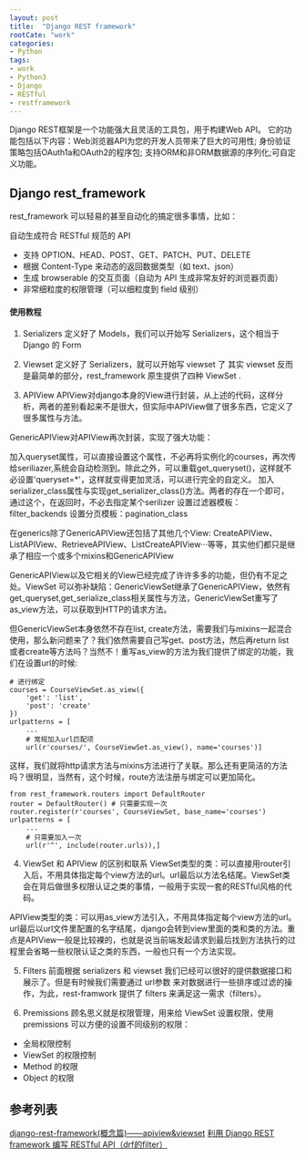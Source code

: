 ```yaml
---
layout: post
title:  "Django REST framework"
rootCate: "work"
categories:
- Python
tags:
- work
- Python3
- Django
- RESTful
- restframework
---
```


Django REST框架是一个功能强大且灵活的工具包，用于构建Web API。
它的功能包括以下内容：Web浏览器API为您的开发人员带来了巨大的可用性; 身份验证策略包括OAuth1a和OAuth2的程序包; 支持ORM和非ORM数据源的序列化;可自定义功能。

<!---more--->

## Django rest_framework
rest_framework 可以轻易的甚至自动化的搞定很多事情，比如：

自动生成符合 RESTful 规范的 API
+ 支持 OPTION、HEAD、POST、GET、PATCH、PUT、DELETE
+ 根据 Content-Type 来动态的返回数据类型（如 text、json）
+ 生成 browserable 的交互页面（自动为 API 生成非常友好的浏览器页面）
+ 非常细粒度的权限管理（可以细粒度到 field 级别）

#### 使用教程
1. Serializers
定义好了 Models，我们可以开始写 Serializers，这个相当于 Django 的 Form

2. Viewset
定义好了 Serializers，就可以开始写 viewset 了
其实 viewset 反而是最简单的部分，rest_framework 原生提供了四种 ViewSet .

3. APIView
APIView对django本身的View进行封装，从上述的代码，这样分析，两者的差别看起来不是很大，但实际中APIView做了很多东西，它定义了很多属性与方法。

GenericAPIView对APIView再次封装，实现了强大功能：

加入queryset属性，可以直接设置这个属性，不必再将实例化的courses，再次传给seriliazer,系统会自动检测到。除此之外，可以重载get_queryset()，这样就不必设置'queryset=*'，这样就变得更加灵活，可以进行完全的自定义。
加入serializer_class属性与实现get_serializer_class()方法。两者的存在一个即可，通过这个，在返回时，不必去指定某个serilizer
设置过滤器模板：filter_backends
设置分页模板：pagination_class

在generics除了GenericAPIView还包括了其他几个View: CreateAPIView、ListAPIView、RetrieveAPIView、ListCreateAPIView···等等，其实他们都只是继承了相应一个或多个mixins和GenericAPIView

GenericAPIView以及它相关的View已经完成了许许多多的功能，但仍有不足之处。ViewSet 可以弥补缺陷：GenericViewSet继承了GenericAPIView，依然有get_queryset,get_serialize_class相关属性与方法，GenericViewSet重写了as_view方法，可以获取到HTTP的请求方法。

但GenericViewSet本身依然不存在list, create方法，需要我们与mixins一起混合使用，那么新问题来了？我们依然需要自己写get、post方法，然后再return list或者create等方法吗？当然不！重写as_view的方法为我们提供了绑定的功能，我们在设置url的时候:
```
# 进行绑定
courses = CourseViewSet.as_view({
    'get': 'list',
    'post': 'create'
})
urlpatterns = [
    ...
    # 常规加入url匹配项
    url(r'courses/', CourseViewSet.as_view(), name='courses')]
```

这样，我们就将http请求方法与mixins方法进行了关联。那么还有更简洁的方法吗？很明显，当然有，这个时候，route方法注册与绑定可以更加简化。
```
from rest_framework.routers import DefaultRouter
router = DefaultRouter() # 只需要实现一次
router.register(r'courses', CourseViewSet, base_name='courses')
urlpatterns = [
    ...
    # 只需要加入一次
    url(r'^', include(router.urls)),]
```

4. ViewSet 和 APIView 的区别和联系
ViewSet类型的类：可以直接用router引入后，不用具体指定每个view方法的url。url最后以方法名结尾。ViewSet类会在背后做很多权限认证之类的事情，一般用于实现一套的RESTful风格的代码。

APIView类型的类：可以用as_view方法引入，不用具体指定每个view方法的url。url最后以url文件里配置的名字结尾，django会转到view里面的类和类的方法。重点是APIView一般是比较裸的，也就是说当前端发起请求到最后找到方法执行的过程里会省略一些权限认证之类的东西，一般也只有一个方法实现。

5. Filters
前面根据 serializers 和 viewset 我们已经可以很好的提供数据接口和展示了。但是有时候我们需要通过 url参数 来对数据进行一些排序或过滤的操作，为此，rest-framwork 提供了 filters 来满足这一需求（filters）。

6. Premissions
顾名思义就是权限管理，用来给 ViewSet 设置权限，使用 premissions 可以方便的设置不同级别的权限：
+ 全局权限控制
+ ViewSet 的权限控制
+ Method 的权限
+ Object 的权限



## 参考列表
[django-rest-framework(概念篇)——apiview&viewset](https://www.jianshu.com/p/2700ff413250)
[利用 Django REST framework 编写 RESTful API（drf的filter）](https://www.cnblogs.com/xiaojikuaipao/p/6009882.html)
